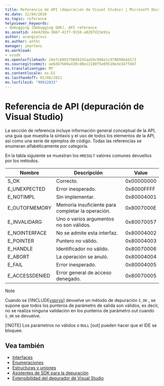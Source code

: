 ```yaml
---
title: Referencia de API (depuración de Visual Studio) | Microsoft Docs
ms.date: 11/04/2016
ms.topic: reference
helpviewer_keywords:
- debugging [Debugging SDK], API reference
ms.assetid: e4e429da-3667-41f7-9158-a8207d13e91a
author: acangialosi
ms.author: anthc
manager: jmartens
ms.workload:
- vssdk
ms.openlocfilehash: 24e7c8892798d9192aa59c946e1c978899b4d173
ms.sourcegitcommit: ae6d47b09a439cd0e13180f5e89510e3e347fd47
ms.translationtype: MT
ms.contentlocale: es-ES
ms.lasthandoff: 02/08/2021
ms.locfileid: "99912032"
---
```

# <a name="api-reference-visual-studio-debugging"></a>Referencia de API (depuración de Visual Studio)
La sección de referencia incluye información general conceptual de la API, una guía que muestra la sintaxis y el uso de todos los elementos de la API, así como una serie de ejemplos de código. Todas las referencias se enumeran alfabéticamente por categoría.

 En la tabla siguiente se muestran los `HRESULT` valores comunes devueltos por los métodos.

|Nombre|Descripción|Value|
|----------|-----------------|-----------|
|S_OK|Correcto.|0x00000000|
|E_UNEXPECTED|Error inesperado.|0x8000FFFF|
|E_NOTIMPL|Sin implementar.|0x80004001|
|E_OUTOFMEMORY|Memoria insuficiente para completar la operación.|0x8007000E|
|E_INVALIDARG|Uno o varios argumentos no son válidos.|0x80070057|
|E_NOINTERFACE|No se admite esta interfaz.|0x80004002|
|E_POINTER|Puntero no válido.|0x80004003|
|E_HANDLE|Identificador no válido.|0x80070006|
|E_ABORT|La operación se anuló.|0x80004004|
|E_FAIL|Error inesperado.|0x80004005|
|E_ACCESSDENIED|Error general de acceso denegado.|0x80070005|

> [!NOTE]
> Cuando se [!INCLUDE[vsprvs](../../../code-quality/includes/vsprvs_md.md)] devuelve un método de depuración `S_OK` , se supone que todos los punteros de parámetro de salida son válidos; es decir, no se realiza ninguna validación en los punteros de parámetro out cuando `S_OK` se devuelve.
>
> [!NOTE]
> Los parámetros no válidos o `NULL` [out] pueden hacer que el IDE se bloquee.

## <a name="see-also"></a>Vea también
- [Interfaces](../../../extensibility/debugger/reference/interfaces-visual-studio-debugging.md)
- [Enumeraciones](../../../extensibility/debugger/reference/enumerations-visual-studio-debugging.md)
- [Estructuras y uniones](../../../extensibility/debugger/reference/structures-and-unions.md)
- [Asistentes de SDK para la depuración](../../../extensibility/debugger/reference/sdk-helpers-for-debugging.md)
- [Extensibilidad del depurador de Visual Studio](../../../extensibility/debugger/visual-studio-debugger-extensibility.md)
